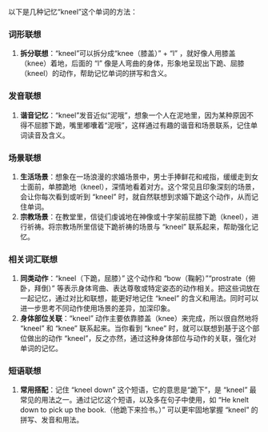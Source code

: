 以下是几种记忆“kneel”这个单词的方法：

### 词形联想
1. **拆分联想**：“kneel”可以拆分成“knee（膝盖）” + “l” ，就好像人用膝盖（knee）着地，后面的 “l” 像是人弯曲的身体，形象地呈现出下跪、屈膝（kneel）的动作，帮助记忆单词的拼写和含义。

### 发音联想
1. **谐音记忆**：“kneel”发音近似“泥哦”，想象一个人在泥地里，因为某种原因不得不屈膝下跪，嘴里嘟囔着“泥哦”，这样通过有趣的谐音和场景联系，记住单词读音及含义。

### 场景联想
1. **生活场景**：想象在一场浪漫的求婚场景中，男士手捧鲜花和戒指，缓缓走到女士面前，单膝跪地（kneel），深情地看着对方。这个常见且印象深刻的场景，会让你每次看到或听到 “kneel” 时，就自然联想到求婚下跪这个动作，从而记住单词。
2. **宗教场景**：在教堂里，信徒们虔诚地在神像或十字架前屈膝下跪（kneel），进行祈祷。将宗教场所里信徒下跪祈祷的场景与 “kneel” 联系起来，帮助强化记忆。

### 相关词汇联想
1. **同类动作**：“kneel（下跪，屈膝）” 这个动作和 “bow（鞠躬）”“prostrate（俯卧，拜倒）” 等表示身体弯曲、表达尊敬或特定姿态的动作相关。把这些词放在一起记忆，通过对比和联想，能更好地记住 “kneel” 的含义和用法。同时可以进一步思考不同动作使用场景的差异，加深印象。
2. **身体部位关联**：“kneel” 动作主要依靠膝盖（knee）来完成，所以很自然地将 “kneel” 和 “knee” 联系起来。当你看到 “knee” 时，就可以联想到基于这个部位做出的动作 “kneel”，反之亦然，通过这种身体部位与动作的关联，强化对单词的记忆。

### 短语联想
1. **常用搭配**：记住 “kneel down” 这个短语，它的意思是“跪下”，是 “kneel” 最常见的用法之一。通过记忆这个短语，以及多在句子中使用，如 “He knelt down to pick up the book.（他跪下来捡书。）” 可以更牢固地掌握 “kneel” 的拼写、发音和用法。 